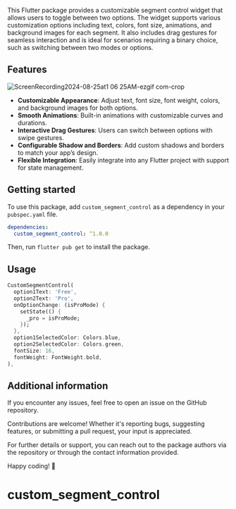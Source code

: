<!--
This README describes the package. If you publish this package to pub.dev,
this README's contents appear on the landing page for your package.

For information about how to write a good package README, see the guide for
[writing package pages](https://dart.dev/guides/libraries/writing-package-pages).

For general information about developing packages, see the Dart guide for
[creating packages](https://dart.dev/guides/libraries/create-library-packages)
and the Flutter guide for
[developing packages and plugins](https://flutter.dev/developing-packages).
-->

This Flutter package provides a customizable segment control widget that allows users to toggle between two options. The widget supports various customization options including text, colors, font size, animations, and background images for each segment. It also includes drag gestures for seamless interaction and is ideal for scenarios requiring a binary choice, such as switching between two modes or options.

## Features

![ScreenRecording2024-08-25at1 06 25AM-ezgif com-crop](https://github.com/user-attachments/assets/02e8928e-d942-46f5-b34b-fb45f7110959)

- **Customizable Appearance**: Adjust text, font size, font weight, colors, and background images for both options.
- **Smooth Animations**: Built-in animations with customizable curves and durations.
- **Interactive Drag Gestures**: Users can switch between options with swipe gestures.
- **Configurable Shadow and Borders**: Add custom shadows and borders to match your app’s design.
- **Flexible Integration**: Easily integrate into any Flutter project with support for state management.

## Getting started

To use this package, add `custom_segment_control` as a dependency in your `pubspec.yaml` file.

```yaml
dependencies:
  custom_segment_control: ^1.0.0
```

Then, run `flutter pub get` to install the package.

## Usage

```dart
CustomSegmentControl(
  option1Text: 'Free',
  option2Text: 'Pro',
  onOptionChange: (isProMode) {
    setState(() {
      _pro = isProMode;
    });
  },
  option1SelectedColor: Colors.blue,
  option2SelectedColor: Colors.green,
  fontSize: 16,
  fontWeight: FontWeight.bold,
),
```

## Additional information

If you encounter any issues, feel free to open an issue on the GitHub repository.

Contributions are welcome! Whether it's reporting bugs, suggesting features, or submitting a pull request, your input is appreciated.

For further details or support, you can reach out to the package authors via the repository or through the contact information provided.

Happy coding! 🚀

# custom_segment_control
